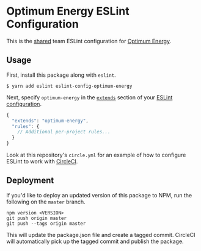 # Optimum Energy ESLint Configuration

This is the [shared](http://eslint.org/docs/developer-guide/shareable-configs.html) team ESLint
configuration for [Optimum Energy](http://optimumenergyco.com/).


## Usage

First, install this package along with `eslint`.

```
$ yarn add eslint eslint-config-optimum-energy
```

Next, specify `optimum-energy` in the
[`extends`](http://eslint.org/docs/user-guide/configuring#extending-configuration-files) section of
your [ESLint configuration](http://eslint.org/docs/user-guide/configuring).

``` js
{
  "extends": "optimum-energy",
  "rules": {
    // Additional per-project rules...
  }
}
```

Look at this repository's `circle.yml` for an example of how to configure ESLint to work with
[CircleCI](https://circleci.com/).

## Deployment

If you'd like to deploy an updated version of this package to NPM, run the following on the `master`
branch.

``` shell
npm version <VERSION>
git push origin master
git push --tags origin master
```

This will update the package.json file and create a tagged commit. CircleCI will automatically pick
up the tagged commit and publish the package.
